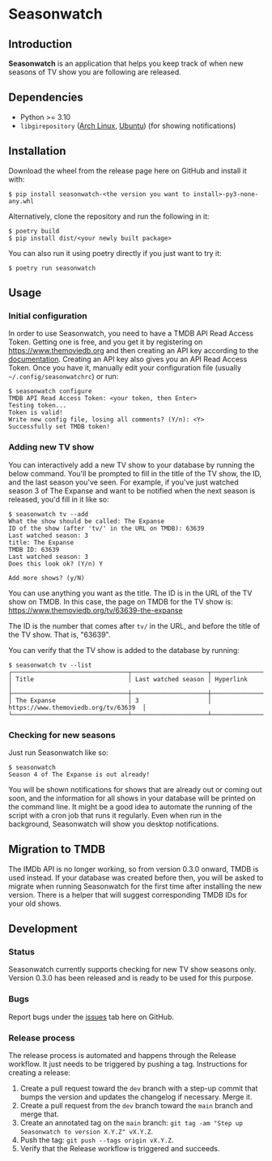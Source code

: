 # Seasonwatch

## Introduction

**Seasonwatch** is an application that helps you keep track of when new seasons
of TV show you are following are released.

## Dependencies

- Python >= 3.10
- `libgirepository` ([Arch
  Linux](https://archlinux.org/packages/extra/x86_64/libgirepository/),
  [Ubuntu](https://packages.ubuntu.com/jammy/libgirepository1.0-dev)) (for
  showing notifications)

## Installation

Download the wheel from the release page here on GitHub and install it with:

```console
$ pip install seasonwatch-<the version you want to install>-py3-none-any.whl
```

Alternatively, clone the repository and run the following in it:

```console
$ poetry build
$ pip install dist/<your newly built package>
```

You can also run it using poetry directly if you just want to try it:

```console
$ poetry run seasonwatch
```

## Usage

### Initial configuration

In order to use Seasonwatch, you need to have a TMDB API Read Access Token.
Getting one is free, and you get it by registering on
<https://www.themoviedb.org> and then creating an API key according to the
[documentation](https://developer.themoviedb.org/docs). Creating an API key also
gives you an API Read Access Token. Once you have it, manually edit your
configuration file (usually `~/.config/seasonwatchrc`) or run:

```console
$ seasonwatch configure
TMDB API Read Access Token: <your token, then Enter>
Testing token...
Token is valid!
Write new config file, losing all comments? (Y/n): <Y>
Successfully set TMDB token!
```

### Adding new TV show

You can interactively add a new TV show to your database by running the below
command. You'll be prompted to fill in the title of the TV show, the ID, and the
last season you've seen. For example, if you've just watched season 3 of The
Expanse and want to be notified when the next season is released, you'd fill in
it like so:

```console
$ seasonwatch tv --add
What the show should be called: The Expanse
ID of the show (after 'tv/' in the URL on TMDB): 63639
Last watched season: 3
title: The Expanse
TMDB ID: 63639
Last watched season: 3
Does this look ok? (Y/n) Y

Add more shows? (y/N)
```

You can use anything you want as the title. The ID is in the URL of the TV
show on TMDB. In this case, the page on TMDB for the TV show is:
<https://www.themoviedb.org/tv/63639-the-expanse>

The ID is the number that comes after `tv/` in the URL, and before the title of
the TV show. That is, "63639".

You can verify that the TV show is added to the database by running:

```console
$ seasonwatch tv --list
┌────────────────────────────────┬─────────────────────┬──────────────────────────────────────┐
│ Title                          │ Last watched season │ Hyperlink                            │
├────────────────────────────────┼─────────────────────┼──────────────────────────────────────┤
│ The Expanse                    │ 3                   │ https://www.themoviedb.org/tv/63639  │
└────────────────────────────────┴─────────────────────┴──────────────────────────────────────┘
```

### Checking for new seasons

Just run Seasonwatch like so:

```console
$ seasonwatch
Season 4 of The Expanse is out already!
```

You will be shown notifications for shows that are already out or coming out
soon, and the information for all shows in your database will be printed on the
command line. It might be a good idea to automate the running of the script with
a cron job that runs it regularly. Even when run in the background, Seasonwatch
will show you desktop notifications.

## Migration to TMDB

The IMDb API is no longer working, so from version 0.3.0 onward, TMDB is used
instead. If your database was created before then, you will be asked to migrate
when running Seasonwatch for the first time after installing the new version.
There is a helper that will suggest corresponding TMDB IDs for your old shows.

## Development

### Status

Seasonwatch currently supports checking for new TV show seasons only. Version
0.3.0 has been released and is ready to be used for this purpose.

### Bugs

Report bugs under the [issues](https://github.com/gevhaz/seasonwatch/issues) tab
here on GitHub.

### Release process

The release process is automated and happens through the Release workflow. It
just needs to be triggered by pushing a tag. Instructions for creating a release:

1. Create a pull request toward the `dev` branch with a step-up commit that
   bumps the version and updates the changelog if necessary. Merge it.
2. Create a pull request from the `dev` branch toward the `main` branch and
   merge that.
3. Create an annotated tag on the `main` branch:
    `git tag -am "Step up Seasonwatch to version X.Y.Z" vX.Y.Z`.
4. Push the tag: `git push --tags origin vX.Y.Z`.
5. Verify that the Release workflow is triggered and succeeds.
